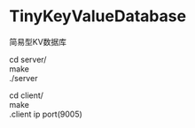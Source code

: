# TinyKeyValueDatabase
简易型KV数据库

cd server/    
make  
./server  

cd client/  
make  
.client ip port(9005)  









